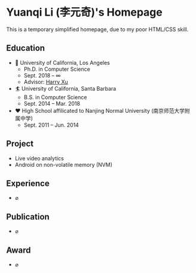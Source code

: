 # Yuanqi Li (李元奇)'s Homepage

This is a temporary simplified homepage, due to my poor HTML/CSS skill.

## Education

- 🍹 University of California, Los Angeles
    - Ph.D. in Computer Science
    - Sept. 2018 – $\infty$
    - Advisor: [Harry Xu](http://web.cs.ucla.edu/~harryxu/)
- 🏄 University of California, Santa Barbara
    - B.S. in Computer Science
    - Sept. 2014 – Mar. 2018
- ❤️ High School affilicated to Nanjing Normal University (南京师范大学附属中学)
    - Sept. 2011 – Jun. 2014

## Project

- Live video analytics
- Android on non-volatile memory (NVM)

## Experience

- $\varnothing$

## Publication

- $\varnothing$

## Award

- $\varnothing$
